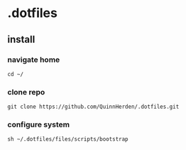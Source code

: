 # .dotfiles

## install

### navigate home

`cd ~/`

### clone repo

`git clone https://github.com/QuinnHerden/.dotfiles.git`

###  configure system

`sh ~/.dotfiles/files/scripts/bootstrap`
